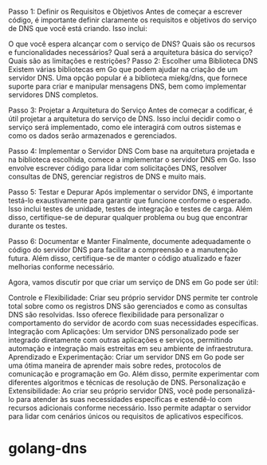 Passo 1: Definir os Requisitos e Objetivos
Antes de começar a escrever código, é importante definir claramente os requisitos e objetivos do serviço de DNS que você está criando. Isso inclui:

O que você espera alcançar com o serviço de DNS?
Quais são os recursos e funcionalidades necessários?
Qual será a arquitetura básica do serviço?
Quais são as limitações e restrições?
Passo 2: Escolher uma Biblioteca DNS
Existem várias bibliotecas em Go que podem ajudar na criação de um servidor DNS. Uma opção popular é a biblioteca miekg/dns, que fornece suporte para criar e manipular mensagens DNS, bem como implementar servidores DNS completos.

Passo 3: Projetar a Arquitetura do Serviço
Antes de começar a codificar, é útil projetar a arquitetura do serviço de DNS. Isso inclui decidir como o serviço será implementado, como ele interagirá com outros sistemas e como os dados serão armazenados e gerenciados.

Passo 4: Implementar o Servidor DNS
Com base na arquitetura projetada e na biblioteca escolhida, comece a implementar o servidor DNS em Go. Isso envolve escrever código para lidar com solicitações DNS, resolver consultas de DNS, gerenciar registros de DNS e muito mais.

Passo 5: Testar e Depurar
Após implementar o servidor DNS, é importante testá-lo exaustivamente para garantir que funcione conforme o esperado. Isso inclui testes de unidade, testes de integração e testes de carga. Além disso, certifique-se de depurar qualquer problema ou bug que encontrar durante os testes.

Passo 6: Documentar e Manter
Finalmente, documente adequadamente o código do servidor DNS para facilitar a compreensão e a manutenção futura. Além disso, certifique-se de manter o código atualizado e fazer melhorias conforme necessário.

Agora, vamos discutir por que criar um serviço de DNS em Go pode ser útil:

Controle e Flexibilidade: Criar seu próprio servidor DNS permite ter controle total sobre como os registros DNS são gerenciados e como as consultas DNS são resolvidas. Isso oferece flexibilidade para personalizar o comportamento do servidor de acordo com suas necessidades específicas.
Integração com Aplicações: Um servidor DNS personalizado pode ser integrado diretamente com outras aplicações e serviços, permitindo automação e integração mais estreitas em seu ambiente de infraestrutura.
Aprendizado e Experimentação: Criar um servidor DNS em Go pode ser uma ótima maneira de aprender mais sobre redes, protocolos de comunicação e programação em Go. Além disso, permite experimentar com diferentes algoritmos e técnicas de resolução de DNS.
Personalização e Extensibilidade: Ao criar seu próprio servidor DNS, você pode personalizá-lo para atender às suas necessidades específicas e estendê-lo com recursos adicionais conforme necessário. Isso permite adaptar o servidor para lidar com cenários únicos ou requisitos de aplicativos específicos.
# golang-dns
